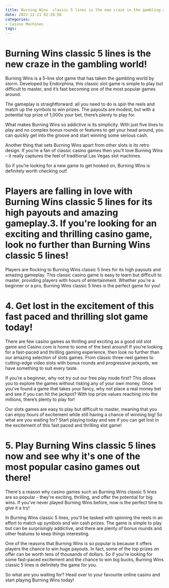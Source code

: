 ```yaml
---
title: Burning Wins  classic 5 lines is the new craze in the gambling world!
date: 2022-11-21 02:26:58
categories:
- Casino Machines
tags:
---
```



#  Burning Wins  classic 5 lines is the new craze in the gambling world!

Burning Wins is a 5-line slot game that has taken the gambling world by storm. Developed by Endorphina, this classic slot game is simple to play but difficult to master, and it’s fast becoming one of the most popular games around.

The gameplay is straightforward: all you need to do is spin the reels and match up the symbols to win prizes. The payouts are modest, but with a potential top prize of 1,000x your bet, there’s plenty to play for.

What makes Burning Wins so addictive is its simplicity. With just five lines to play and no complex bonus rounds or features to get your head around, you can quickly get into the groove and start winning some serious cash.

Another thing that sets Burning Wins apart from other slots is its retro design. If you’re a fan of classic casino games then you’ll love Burning Wins – it really captures the feel of traditional Las Vegas slot machines.

So if you’re looking for a new game to get hooked on, Burning Wins is definitely worth checking out!

#  Players are falling in love with Burning Wins  classic 5 lines for its high payouts and amazing gameplay.3. If you're looking for an exciting and thrilling casino game, look no further than Burning Wins classic 5 lines!

Players are flocking to Burning Wins classic 5 lines for its high payouts and amazing gameplay. This classic casino game is easy to learn but difficult to master, providing players with hours of entertainment. Whether you're a beginner or a pro, Burning Wins classic 5 lines is the perfect game for you!

# 4. Get lost in the excitement of this fast paced and thrilling slot game today!

There are few casino games as thrilling and exciting as a good old slot game and Casino.com is home to some of the best around! If you’re looking for a fast-paced and thrilling gaming experience, then look no further than our amazing selection of slots games. From classic three-reel games to cutting-edge video slots with bonus rounds and progressive jackpots, we have something to suit every taste.

If you’re a beginner, why not try out our free play mode first? This allows you to explore the games without risking any of your own money. Once you’ve found a game that takes your fancy, why not place a real money bet and see if you can hit the jackpot? With top prize values reaching into the millions, there’s plenty to play for!

Our slots games are easy to play but difficult to master, meaning that you can enjoy hours of excitement while still having a chance of winning big! So what are you waiting for? Start playing today and see if you can get lost in the excitement of this fast paced and thrilling slot game!

# 5. Play Burning Wins  classic 5 lines now and see why it's one of the most popular casino games out there!

There's a reason why casino games such as Burning Wins classic 5 lines are so popular - they're exciting, thrilling, and offer the potential for big wins. If you've never played Burning Wins before, now is the perfect time to give it a try!

In Burning Wins classic 5 lines, you'll be tasked with spinning the reels in an effort to match up symbols and win cash prizes. The game is simple to play but can be surprisingly addictive, and there are plenty of bonus rounds and other features to keep things interesting.

One of the reasons that Burning Wins is so popular is because it offers players the chance to win huge payouts. In fact, some of the top prizes on offer can be worth tens of thousands of dollars. So if you're looking for some fast-paced excitement and the chance to win big bucks, Burning Wins classic 5 lines is definitely the game for you.

So what are you waiting for? Head over to your favourite online casino and start playing Burning Wins today!